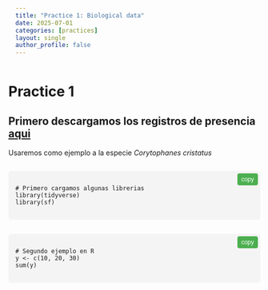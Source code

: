 ```yaml
---
title: "Practice 1: Biological data"
date: 2025-07-01
categories: [practices]
layout: single
author_profile: false
---
```

# Practice 1
## Primero descargamos los registros de presencia [aqui](https://doi.org/10.15468/dl.5jvjjv)
Usaremos como ejemplo a la especie *Corytophanes cristatus*

<div class="code-block">
  <button class="copy-button" onclick="copyCode(this)">copy</button>
  <pre><code class="language-r">
# Primero cargamos algunas librerias
library(tidyverse)
library(sf)
  </code></pre>
</div>

<div class="code-block">
  <button class="copy-button" onclick="copyCode(this)">copy</button>
  <pre><code class="language-r">
# Segundo ejemplo en R
y <- c(10, 20, 30)
sum(y)
  </code></pre>
</div>

<script>
function copyCode(button) {
  const code = button.nextElementSibling.innerText.trim();
  navigator.clipboard.writeText(code).then(() => {
    button.innerText = 'Copied!';
    setTimeout(() => { button.innerText = 'Copy'; }, 1500);
  });
}
</script>

<style>
.code-block {
  position: relative;
  margin: 1em 0;
}
.copy-button {
  position: absolute;
  top: 5px;
  right: 5px;
  background: #4CAF50;
  border: none;
  color: white;
  padding: 5px 8px;
  font-size: 12px;
  cursor: pointer;
  border-radius: 4px;
}
pre {
  background: #f4f4f4;
  padding: 1em;
  border-radius: 6px;
  overflow-x: auto;
  font-family: monospace;
  margin-top: 2em;
}
</style>

